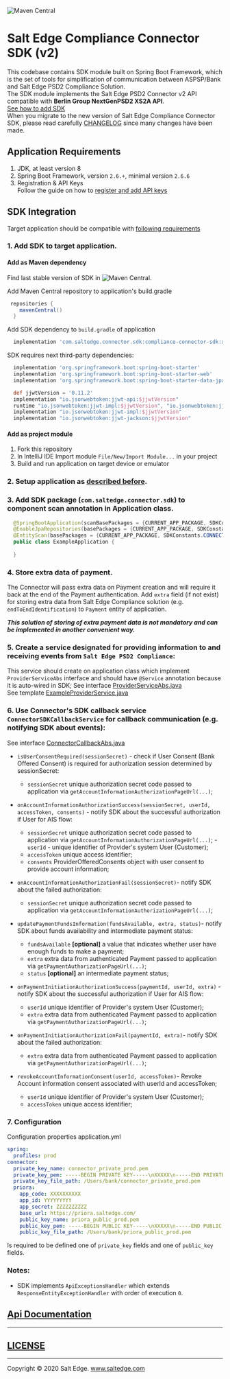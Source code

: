 ![Maven Central](https://img.shields.io/maven-central/v/com.saltedge.connector.sdk/compliance-connector-sdk?style=for-the-badge)  
# Salt Edge Compliance Connector SDK (v2)
  
This codebase contains SDK module built on Spring Boot Framework, 
which is the set of tools for simplification of communication between ASPSP/Bank and Salt Edge PSD2 Compliance Solution.    
The SDK module implements the Salt Edge PSD2 Connector v2 API compatible with **Berlin Group NextGenPSD2 XS2A API**.  
[See how to add SDK](#SDK-Integration)  
When you migrate to the new version of Salt Edge Compliance Connector SDK, please read carefully [CHANGELOG](../SDK_CHANGELOG.MD) since many changes have been made.  
  
## Application Requirements
  
1. JDK, at least version 8 
1. Spring Boot Framework, version `2.6.+`, minimal version `2.6.6`
1. Registration & API Keys  
   Follow the guide on how to [register and add API keys](https://priora.saltedge.com/docs/aspsp/v1#registrationandapikeys)  
  
## SDK Integration  

Target application should be compatible with [following requirements](#Application-Requirements)

### 1. Add SDK to target application.

#### Add as Maven dependency
Find last stable version of SDK in ![Maven Central](https://mvnrepository.com/artifact/com.saltedge.connector.sdk/compliance-connector-sdk).  
    
Add Maven Central repository to application's build.gradle
```groovy
 repositories {
    mavenCentral()
  }
```  
Add SDK dependency to `build.gradle` of application  
```groovy
  implementation 'com.saltedge.connector.sdk:compliance-connector-sdk:x.x.x'
```  

SDK requires next third-party dependencies:  
```groovy
  implementation 'org.springframework.boot:spring-boot-starter'
  implementation 'org.springframework.boot:spring-boot-starter-web'
  implementation 'org.springframework.boot:spring-boot-starter-data-jpa'

  def jjwtVersion = '0.11.2'
  implementation "io.jsonwebtoken:jjwt-api:$jjwtVersion"
  runtime "io.jsonwebtoken:jjwt-impl:$jjwtVersion", "io.jsonwebtoken:jjwt-jackson:$jjwtVersion"
  implementation "io.jsonwebtoken:jjwt-impl:$jjwtVersion"
  implementation "io.jsonwebtoken:jjwt-jackson:$jjwtVersion"
```  
    
#### Add as project module
  1. Fork this repository
  2. In IntelliJ IDE Import module `File/New/Import Module...` in your project
  3. Build and run application on target device or emulator
    
### 2. Setup application as [described before](../example/README.MD#example-application-quick-setup).

### 3. Add SDK package (`com.saltedge.connector.sdk`) to component scan annotation in Application class.

```java
  @SpringBootApplication(scanBasePackages = {CURRENT_APP_PACKAGE, SDKConstants.CONNECTOR_PACKAGE})
  @EnableJpaRepositories(basePackages = {CURRENT_APP_PACKAGE, SDKConstants.CONNECTOR_PACKAGE})
  @EntityScan(basePackages = {CURRENT_APP_PACKAGE, SDKConstants.CONNECTOR_PACKAGE})
  public class ExampleApplication {
   
  }
```
    
### 4. Store extra data of payment.
  
The Connector will pass extra data on Payment creation and will require it back at the end of the Payment authentication.
Add `extra` field (if not exist) for storing extra data from Salt Edge Compliance solution (e.g. `endToEndIdentification`) to `Payment` entity of application.  
  
**_This solution of storing of extra payment data is not mandatory and can be implemented in another convenient way._**     
  
### 5. Create a service designated for providing information to and receiving events from `Salt Edge PSD2 Compliance`:  

This service should create on application class which implement `ProviderServiceAbs` interface and should have `@Service` annotation because it is auto-wired in SDK;
See interface [ProviderServiceAbs.java](src/main/java/com/saltedge/connector/sdk/provider/ProviderServiceAbs.java)  
See template [ExampleProviderService.java](ExampleProviderService.java)       
    
### 6. Use Connector's SDK callback service `ConnectorSDKCallbackService` for callback communication (e.g. notifying SDK about events):

See interface [ConnectorCallbackAbs.java](src/main/java/com/saltedge/connector/sdk/provider/ConnectorSDKCallbackService.java)
  
* `isUserConsentRequired(sessionSecret)` - check if User Consent (Bank Offered Consent) is required for authorization session determined by sessionSecret:
  * `sessionSecret` unique authorization secret code passed to application via `getAccountInformationAuthorizationPageUrl(...)`;

* `onAccountInformationAuthorizationSuccess(sessionSecret, userId, accessToken, consents)` - notify SDK about the successful authorization if User for AIS flow:  
  * `sessionSecret` unique authorization secret code passed to application via `getAccountInformationAuthorizationPageUrl(...)`;       - `userId` - unique identifier of Provider's system User (Customer);  
  * `accessToken` unique access identifier;  
  * `consents` ProviderOfferedConsents object with user consent to provide account information;  

* `onAccountInformationAuthorizationFail(sessionSecret)`- notify SDK about the failed authorization:  
  * `sessionSecret` unique authorization secret code passed to application via `getAccountInformationAuthorizationPageUrl(...)`;

* `updatePaymentFundsInformation(fundsAvailable, extra, status)`- notify SDK about funds availability and intermediate payment status:
  * `fundsAvailable` **[optional]** a value that indicates whether user have enough funds to make a payment;
  * `extra` extra data from authenticated Payment passed to application via `getPaymentAuthorizationPageUrl(...)`;
  * `status` **[optional]** an intermediate payment status;
* `onPaymentInitiationAuthorizationSuccess(paymentId, userId, extra)` - notify SDK about the successful authorization if User for AIS flow:
  * `userId` unique identifier of Provider's system User (Customer);  
  * `extra` extra data from authenticated Payment passed to application via `getPaymentAuthorizationPageUrl(...)`;  
* `onPaymentInitiationAuthorizationFail(paymentId, extra)`- notify SDK about the failed authorization:  
  * `extra` extra data from authenticated Payment passed to application via `getPaymentAuthorizationPageUrl(...)`;
      
* `revokeAccountInformationConsent(userId, accessToken)`- Revoke Account information consent associated with userId and accessToken;
  * `userId` unique identifier of Provider's system User (Customer);
  * `accessToken` unique access identifier;
  
### 7. Configuration  
Configuration properties application.yml  
```yaml
spring:
  profiles: prod
connector:
  private_key_name: connector_private_prod.pem
  private_key_pem: -----BEGIN PRIVATE KEY-----\nXXXXX\n-----END PRIVATE KEY-----
  private_key_file_path: /Users/bank/connector_private_prod.pem
  priora:
    app_code: XXXXXXXXXX
    app_id: YYYYYYYYY
    app_secret: ZZZZZZZZZZ
    base_url: https://priora.saltedge.com/
    public_key_name: priora_public_prod.pem
    public_key_pem: -----BEGIN PUBLIC KEY-----\nXXXXX\n-----END PUBLIC KEY-----
    public_key_file_path: /Users/bank/priora_public_prod.pem
```   

Is required to be defined one of `private_key` fields and one of `public_key` fields.
  
### Notes:
* SDK implements `ApiExceptionsHandler` which extends `ResponseEntityExceptionHandler` with order of execution `0`.  

## [Api Documentation](https://priora.banksalt.com/docs/aspsp/v2)
  
---
## [LICENSE](../LICENSE.txt)

---
Copyright © 2020 Salt Edge. www.saltedge.com

